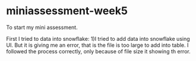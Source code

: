# miniassessment-week5
To start my mini assessment.

First I tried to data into snowflake:
1)I tried to add data into snowflake using UI. But it is giving me an error, that is the file is too large to add into table. I followed the process correctly, only because of file size it showing th error.
